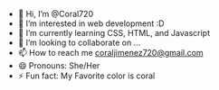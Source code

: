 - 👋 Hi, I’m @Coral720
- 👀 I’m interested in web development :D 
- 🌱 I’m currently learning CSS, HTML, and Javascript 
- 💞️ I’m looking to collaborate on ...
- 📫 How to reach me coraljimenez720@gmail.com
- 😄 Pronouns: She/Her 
- ⚡ Fun fact: My Favorite color is coral

<!---
Coral720/Coral720 is a ✨ special ✨ repository because its `README.md` (this file) appears on your GitHub profile.
You can click the Preview link to take a look at your changes.
--->
